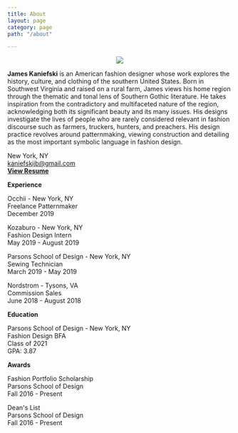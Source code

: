 ```yaml
---
title: About
layout: page
category: page
path: "/about"

---
```

<div align="center">

![](/img/headshot.jpg)

<div align="left">

**James Kaniefski** is an American fashion designer whose work explores the history, culture, and clothing of the southern United States. Born in Southwest Virginia and raised on a rural farm, James views his home region through the thematic and tonal lens of Southern Gothic literature. He takes inspiration from the contradictory and multifaceted nature of the region, acknowledging both its significant beauty and its many issues. His designs investigate the lives of people who are rarely considered relevant in fashion discourse such as farmers, truckers, hunters, and preachers. His design practice revolves around patternmaking, viewing construction and detailing as the most important symbolic language in fashion design.

New York, NY  
[kaniefskijb@gmail.com](mailto:kaniefskijb@gmail.com)  
[**View Resume**](https://drive.google.com/file/d/168gL-Z3YHDKkhA7HC0T0rEtZKC5XP-M2/view?usp=sharing)

**Experience**

Occhii - New York, NY  
Freelance Patternmaker  
December 2019

Kozaburo - New York, NY  
Fashion Design Intern  
May 2019 - August 2019

Parsons School of Design - New York, NY  
Sewing Technician  
March 2019 - May 2019

Nordstrom - Tysons, VA  
Commission Sales  
June 2018 - August 2018

**Education**

Parsons School of Design - New York, NY  
Fashion Design BFA  
Class of 2021  
GPA: 3.87

**Awards**

Fashion Portfolio Scholarship  
Parsons School of Design  
Fall 2016 - Present

Dean's List  
Parsons School of Design  
Fall 2016 - Present